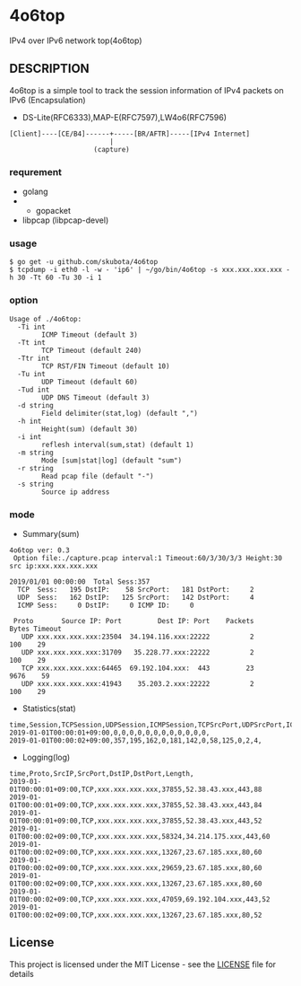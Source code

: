 # 4o6top

IPv4 over IPv6 network top(4o6top)

## DESCRIPTION

4o6top is a simple tool to track the session information of IPv4 packets on IPv6 (Encapsulation)

- DS-Lite(RFC6333),MAP-E(RFC7597),LW4o6(RFC7596)

```
[Client]----[CE/B4]------+-----[BR/AFTR]-----[IPv4 Internet]
                         |
                     (capture)
```

### requrement

- golang
- - gopacket
- libpcap (libpcap-devel)

### usage

```Shell
$ go get -u github.com/skubota/4o6top
$ tcpdump -i eth0 -l -w - 'ip6' | ~/go/bin/4o6top -s xxx.xxx.xxx.xxx -h 30 -Tt 60 -Tu 30 -i 1
```

### option

```
Usage of ./4o6top:
  -Ti int
    	ICMP Timeout (default 3)
  -Tt int
    	TCP Timeout (default 240)
  -Ttr int
    	TCP RST/FIN Timeout (default 10)
  -Tu int
    	UDP Timeout (default 60)
  -Tud int
    	UDP DNS Timeout (default 3)
  -d string
    	Field delimiter(stat,log) (default ",")
  -h int
    	Height(sum) (default 30)
  -i int
    	reflesh interval(sum,stat) (default 1)
  -m string
    	Mode [sum|stat|log] (default "sum")
  -r string
    	Read pcap file (default "-")
  -s string
    	Source ip address
```

### mode

- Summary(sum)

```
4o6top ver: 0.3
 Option file:./capture.pcap interval:1 Timeout:60/3/30/3/3 Height:30 src ip:xxx.xxx.xxx.xxx

2019/01/01 00:00:00  Total Sess:357
  TCP  Sess:   195 DstIP:    58 SrcPort:   181 DstPort:     2
  UDP  Sess:   162 DstIP:   125 SrcPort:   142 DstPort:     4
  ICMP Sess:     0 DstIP:     0 ICMP ID:     0

 Proto       Source IP: Port         Dest IP: Port    Packets      Bytes Timeout
   UDP xxx.xxx.xxx.xxx:23504  34.194.116.xxx:22222          2        100    29
   UDP xxx.xxx.xxx.xxx:31709   35.228.77.xxx:22222          2        100    29
   TCP xxx.xxx.xxx.xxx:64465  69.192.104.xxx:  443         23       9676    59
   UDP xxx.xxx.xxx.xxx:41943    35.203.2.xxx:22222          2        100    29
```

- Statistics(stat)

```
time,Session,TCPSession,UDPSession,ICMPSession,TCPSrcPort,UDPSrcPort,ICMPID,TCPDstIP,UDPDstIP,ICMPDstIP,TCPDstPort,UDPDstPort,
2019-01-01T00:00:01+09:00,0,0,0,0,0,0,0,0,0,0,0,0,
2019-01-01T00:00:02+09:00,357,195,162,0,181,142,0,58,125,0,2,4,
```

- Logging(log)

```
time,Proto,SrcIP,SrcPort,DstIP,DstPort,Length,
2019-01-01T00:00:01+09:00,TCP,xxx.xxx.xxx.xxx,37855,52.38.43.xxx,443,88
2019-01-01T00:00:01+09:00,TCP,xxx.xxx.xxx.xxx,37855,52.38.43.xxx,443,84
2019-01-01T00:00:01+09:00,TCP,xxx.xxx.xxx.xxx,37855,52.38.43.xxx,443,52
2019-01-01T00:00:02+09:00,TCP,xxx.xxx.xxx.xxx,58324,34.214.175.xxx,443,60
2019-01-01T00:00:02+09:00,TCP,xxx.xxx.xxx.xxx,13267,23.67.185.xxx,80,60
2019-01-01T00:00:02+09:00,TCP,xxx.xxx.xxx.xxx,29659,23.67.185.xxx,80,60
2019-01-01T00:00:02+09:00,TCP,xxx.xxx.xxx.xxx,13267,23.67.185.xxx,80,60
2019-01-01T00:00:02+09:00,TCP,xxx.xxx.xxx.xxx,47059,69.192.104.xxx,443,52
2019-01-01T00:00:02+09:00,TCP,xxx.xxx.xxx.xxx,13267,23.67.185.xxx,80,52
```


## License

This project is licensed under the MIT License - see the [LICENSE](LICENSE) file for details
